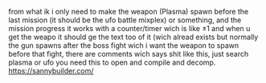 from what ik i  only need to make the weapon  (Plasma) spawn before the last mission (it should be the ufo battle mixplex) or something, and  the mission progress it works with a counter/timer wich is like ±1 and when u get the weapo it should ge the text too of it (wich  alread exists but normally the gun spawns after the boss fight wich  i want the weapon to spawn before that fight, there are comments wich says shit like this, just search plasma or ufo
you need this to open and compile and decomp. https://sannybuilder.com/
